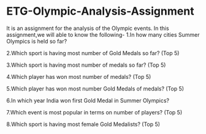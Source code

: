 # ETG-Olympic-Analysis-Assignment
It is an assignment for the analysis of the Olympic events.
In this assignment,we will able to know the following-
1.In how many cities Summer Olympics is held so far?

2.Which sport is having most number of Gold Medals so far? (Top 5)

3.Which sport is having most number of medals so far? (Top 5)

4.Which player has won most number of medals? (Top 5)

5.Which player has won most number Gold Medals of medals? (Top 5)

6.In which year India won first Gold Medal in Summer Olympics?

7.Which event is most popular in terms on number of players? (Top 5)

8.Which sport is having most female Gold Medalists? (Top 5)
